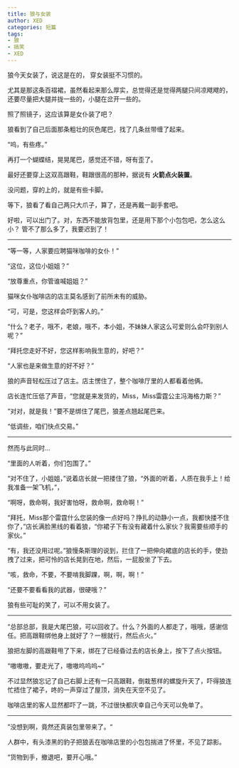 ```yaml
---
title: 狼与女装
author: XED
categories: 短篇
tags: 
- 狼
- 搞笑
- XED
---
```


狼今天女装了，说这是在的， 穿女装挺不习惯的。

尤其是那这条百褶裙，虽然看起来那么厚实，总觉得还是觉得两腿只间凉飕飕的，还要尽量把大腿并拢一些的，小腿在岔开一些的。

照了照镜子，这应该算是女仆装了吧？

狼看到了自己后面那条粗壮的灰色尾巴，找了几条丝带缠了起来。

“呜，有些疼。”

再打一个蝴蝶结，晃晃尾巴，感觉还不错，呀有歪了。

最好还要穿上这双高跟鞋，鞋跟很高的那种，据说有 **火箭点火装置**。

没问题，穿的上的，就是有些卡脚。

等下，狼看了看自己两只大爪子，算了，还是再戴一副手套吧。

好啦，可以出门了。对，东西不能放背包里，还是用下那个小包包吧，怎么这么小？ 管不了那么多了，我要迟到了！

---

“等一等，人家要应聘猫咪咖啡的女仆！”

“这位，这位小姐姐？”

“放尊重点，你管谁喊姐姐？”

猫咪女仆咖啡店的店主莫名感到了前所未有的威胁。

“可，可是，您这样会吓到客人的。”

“什么？老子，哦不，老娘，哦不，本小姐，不妹妹人家这么可爱则么会吓到别人呢？”

“拜托您走好不好，您这样影响我生意的，好吧？”

“人家也是来做生意的好不好？”

狼的声音轻松压过了店主。店主愣住了，整个咖啡厅里的人都看着他俩。

店长连忙压低了声音，“您就是来发货的，Miss，Miss雷霆公主冯海格力斯？”

“对对，就是我！”要不是绑住了尾巴，狼差点翘起尾巴来。

“低调些，咱们快点交易。”

---

然而与此同时...

“里面的人听着，你们包围了。”

“对不住了，小姐姐，”说着店长就一把搂住了狼，“外面的听着，人质在我手上！给我准备一架飞机，”，

“啊呀，救命啊，我好害怕呀，救命啊，救命啊！”

“拜托，Miss那个雷霆什么您装的像一点好吗？挣扎的动静小一点，我都快搂不住你了，”店长满脸黑线的看着狼，“你裙子下有没有藏着什么家伙？我需要些顺手的家伙。”

“有，我还没用过呢。”狼慢条斯理的说到，拦住了一把伸向裙底的店长的手，使劲拽了过来，把可怜的店长晃到在地，然后，一屁股坐了下去。

“咳，救命，不要，不要啃我脚踝，啊，啊，啊！”

“还要不要看看我的武器，很硬哦？”

狼有些可耻的笑了，可以不用女装了。

---

“总部总部，我是大尾巴狼，可以回收了。什么？外面的人都走了，哦哦，感谢信任。把高跟鞋绑他身上就好了？一根就行，然后点火。”

狼把左脚的高跟鞋甩了下来，绑在了已经昏过去的店长身上，按下了点火按钮。

“嗷嗷嗷，要走光了，嗷嗷呜呜呜~”

不过显然狼忘记了自己右脚上还有一只高跟鞋，倒栽葱样的螺旋升天了，吓得狼连忙捂住了裙子，咚的一声穿过了屋顶，消失在天空不见了。

咖啡店里的客人显然都吓了一跳，不过很快都庆幸自己今天可以免单了。

---

”没想到啊，竟然还真装包里带来了。“

人群中，有头漆黑的豹子把狼丢在咖啡店里的小包包揣进了怀里，不见了踪影。

“货物到手，撤退吧，要开心哦。”





